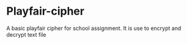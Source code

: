 # Playfair-cipher
A basic playfair cipher for school assignment. It is use to encrypt and decrypt text file
